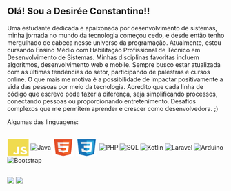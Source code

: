 ## Olá! Sou a Desirée Constantino!!
Uma estudante dedicada e apaixonada por desenvolvimento de sistemas, minha jornada no mundo da tecnologia começou cedo, e desde então tenho mergulhado de cabeça nesse universo da programação.
Atualmente, estou cursando Ensino Médio com Habilitação Profissional de Técnico em Desenvolvimento de Sistemas. Minhas disciplinas favoritas incluem algoritmos, desenvolvimento web e mobile. Sempre busco estar atualizada com as últimas tendências do setor, participando de palestras e cursos online.
O que mais me motiva é a possibilidade de impactar positivamente a vida das pessoas por meio da tecnologia. Acredito que cada linha de código que escrevo pode fazer a diferença, seja simplificando processos, conectando pessoas ou proporcionando entretenimento. 
Desafios complexos que me permitem aprender e crescer como desenvolvedora. ;)

Algumas das linguagens:
<div style="display: inline_block"><br>
  <img align="center" alt="Js" height="40" width="50" src="https://raw.githubusercontent.com/devicons/devicon/master/icons/javascript/javascript-plain.svg">
  <img align="center" alt="Java" height="40" width="50" src="https://github.com/Constdesire/Constdesire/assets/117848187/05a14d47-983b-4313-bc0e-45cf2c0fd0ec">
  <img align="center" alt="HTML" height="40" width="50" src="https://raw.githubusercontent.com/devicons/devicon/master/icons/html5/html5-original.svg">
  <img align="center" alt="CSS" height="40" width="50" src="https://raw.githubusercontent.com/devicons/devicon/master/icons/css3/css3-original.svg">
  <img align="center" alt="PHP" height="40" width="50" src="https://github.com/Constdesire/Constdesire/assets/117848187/fe884646-4602-4fbc-ab24-0c4403f7f690">
  <img align="center" alt="SQL" height="40" width="80" src="https://github.com/Constdesire/Constdesire/assets/117848187/57001d08-238c-44f5-a8db-989f9a784b1d">
  <img align="center" alt="Kotlin" height="40" width="50" src="https://github.com/Constdesire/Constdesire/assets/117848187/d6f81ed5-4a57-4a8a-9988-bbd5ba7b40f1">
  <img align="center" alt="Laravel" height="40" width="50" src="https://github.com/Constdesire/Constdesire/assets/117848187/892449c6-6912-4652-839b-d2826c969ca8">
  <img align="center" alt="Arduino" height="40" width="50" src="https://github.com/Constdesire/Constdesire/assets/117848187/64b7ff12-c274-4b28-90b7-8b091a78b57a">
  <img align="center" alt="Bootstrap" height="40" width="50" src="https://github.com/Constdesire/Constdesire/assets/117848187/0a044f60-17ed-4b2e-a39b-e35869c41d21">
</div>

##
<div>
   <a href="https://www.linkedin.com/in/desir%C3%A9e-barboza-833a30288/" target="_blank"><img src="https://img.shields.io/badge/-LinkedIn-%230077B5?style=for-the-badge&logo=linkedin&logoColor=white" target="_blank"></a> 
   <a href = "desireecabarboza@gmail.com"><img src="https://img.shields.io/badge/-Gmail-%23333?style=for-the-badge&logo=gmail&logoColor=white" target="_blank"></a>
</div>


